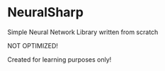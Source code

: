 # NeuralSharp
Simple Neural Network Library written from scratch

NOT OPTIMIZED!

Created for learning purposes only!
